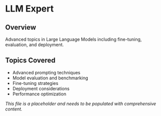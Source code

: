 # LLM Expert

## Overview
Advanced topics in Large Language Models including fine-tuning, evaluation, and deployment.

## Topics Covered
- Advanced prompting techniques
- Model evaluation and benchmarking
- Fine-tuning strategies
- Deployment considerations
- Performance optimization

*This file is a placeholder and needs to be populated with comprehensive content.* 